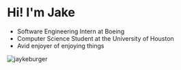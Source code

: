 <h1>Hi! I'm Jake</h1>
<ul>
  <li>Software Engineering Intern at Boeing</li>
  <li>Computer Science Student at the University of Houston</li>
  <li>Avid enjoyer of enjoying things</li>
</ul>
<p><img align="left" src="https://github-readme-stats.vercel.app/api/top-langs?username=jaykeburger&show_icons=true&locale=en&layout=compact&exclude_repo=apartment-violations,uni-meet" alt="jaykeburger" /></p> 
